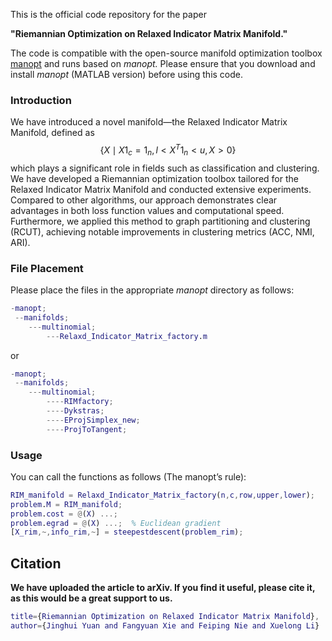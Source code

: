 This is the official code repository for the paper

 **"Riemannian Optimization on Relaxed Indicator Matrix Manifold."** 

The code is compatible with the open-source manifold optimization toolbox [manopt](https://www.manopt.org/) and runs based on *manopt.* Please ensure that you download and install *manopt* (MATLAB version) before using this code.

### Introduction

We have introduced a novel manifold—the Relaxed Indicator Matrix Manifold, defined as 
$$
\{ X \mid X 1_c = 1_n, l < X^T 1_n < u, X > 0 \}
$$
which plays a significant role in fields such as classification and clustering. We have developed a Riemannian optimization toolbox tailored for the Relaxed Indicator Matrix Manifold and conducted extensive experiments. Compared to other algorithms, our approach demonstrates clear advantages in both loss function values and computational speed. Furthermore, we applied this method to graph partitioning and clustering (RCUT), achieving notable improvements in clustering metrics (ACC, NMI, ARI).

### File Placement

Please place the files in the appropriate *manopt* directory as follows:

```matlab
-manopt;
 --manifolds;
    ---multinomial;
        ---Relaxd_Indicator_Matrix_factory.m
```

or

```matlab
-manopt;
 --manifolds;
    ---multinomial;
        ----RIMfactory;
        ----Dykstras;
        ----EProjSimplex_new;
        ----ProjToTangent;
```

### Usage

You can call the functions as follows (The manopt’s rule):

```matlab
RIM_manifold = Relaxd_Indicator_Matrix_factory(n,c,row,upper,lower);
problem.M = RIM_manifold;
problem.cost = @(X) ...;
problem.egrad = @(X) ...;  % Euclidean gradient
[X_rim,~,info_rim,~] = steepestdescent(problem_rim);
```

## Citation

**We have uploaded the article to arXiv. If you find it useful, please cite it, as this would be a great support to us.**

```matlab
title={Riemannian Optimization on Relaxed Indicator Matrix Manifold}, 
author={Jinghui Yuan and Fangyuan Xie and Feiping Nie and Xuelong Li}
```

